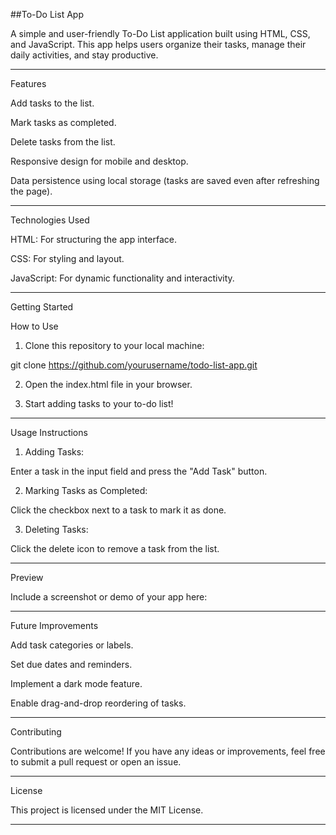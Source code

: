 ##To-Do List App

A simple and user-friendly To-Do List application built using HTML, CSS, and JavaScript. This app helps users organize their tasks, manage their daily activities, and stay productive.


---

Features

Add tasks to the list.

Mark tasks as completed.

Delete tasks from the list.

Responsive design for mobile and desktop.

Data persistence using local storage (tasks are saved even after refreshing the page).



---

Technologies Used

HTML: For structuring the app interface.

CSS: For styling and layout.

JavaScript: For dynamic functionality and interactivity.



---

Getting Started

How to Use

1. Clone this repository to your local machine:

git clone https://github.com/yourusername/todo-list-app.git


2. Open the index.html file in your browser.


3. Start adding tasks to your to-do list!




---

Usage Instructions

1. Adding Tasks:

Enter a task in the input field and press the "Add Task" button.



2. Marking Tasks as Completed:

Click the checkbox next to a task to mark it as done.



3. Deleting Tasks:

Click the delete icon to remove a task from the list.





---

Preview

Include a screenshot or demo of your app here:




---

Future Improvements

Add task categories or labels.

Set due dates and reminders.

Implement a dark mode feature.

Enable drag-and-drop reordering of tasks.



---

Contributing

Contributions are welcome!
If you have any ideas or improvements, feel free to submit a pull request or open an issue.


---

License

This project is licensed under the MIT License.


---